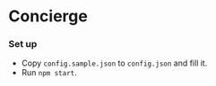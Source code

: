 # Concierge

### Set up

- Copy `config.sample.json` to `config.json` and fill it.
- Run `npm start`.
